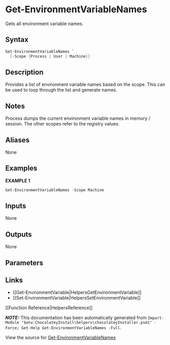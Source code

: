 ﻿---
Title: Get-EnvironmentVariableNames
Description: Information on Get-EnvironmentVariableNames function
RedirectFrom: docs/helpers-get-environment-variable-names
ShowInNavbar: false
ShowInSidebar: false
---

# Get-EnvironmentVariableNames

<!-- This documentation is automatically generated from https://github.com/chocolatey/choco/tree/stable/src/chocolatey.resources/helpers/functions/Get-EnvironmentVariableNames.ps1 using https://github.com/chocolatey/choco/tree/stable/GenerateDocs.ps1. Contributions are welcome at the original location(s). -->

Gets all environment variable names.

## Syntax

~~~powershell
Get-EnvironmentVariableNames `
  [-Scope {Process | User | Machine}]
~~~

## Description

Provides a list of environment variable names based on the scope. This
can be used to loop through the list and generate names.

## Notes

Process dumps the current environment variable names in memory /
session. The other scopes refer to the registry values.

## Aliases

None

## Examples

 **EXAMPLE 1**

~~~powershell
Get-EnvironmentVariableNames -Scope Machine

~~~

## Inputs

None

## Outputs

None

## Parameters



## Links

 * [[Get-EnvironmentVariable|HelpersGetEnvironmentVariable]]
 * [[Set-EnvironmentVariable|HelpersSetEnvironmentVariable]]


[[Function Reference|HelpersReference]]

***NOTE:*** This documentation has been automatically generated from `Import-Module "$env:ChocolateyInstall\helpers\chocolateyInstaller.psm1" -Force; Get-Help Get-EnvironmentVariableNames -Full`.

View the source for [Get-EnvironmentVariableNames](https://github.com/chocolatey/choco/tree/stable/src/chocolatey.resources/helpers/functions/Get-EnvironmentVariableNames.ps1)
